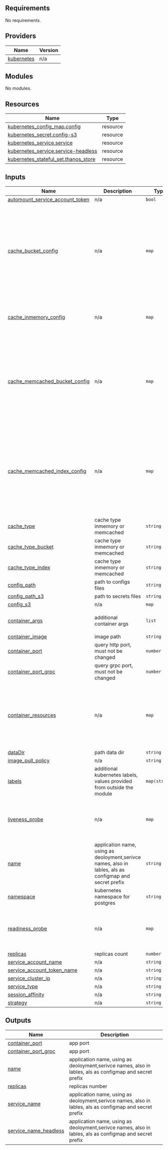 <!-- BEGIN_TF_DOCS -->
## Requirements

No requirements.

## Providers

| Name | Version |
|------|---------|
| <a name="provider_kubernetes"></a> [kubernetes](#provider\_kubernetes) | n/a |

## Modules

No modules.

## Resources

| Name | Type |
|------|------|
| [kubernetes_config_map.config](https://registry.terraform.io/providers/hashicorp/kubernetes/latest/docs/resources/config_map) | resource |
| [kubernetes_secret.config-s3](https://registry.terraform.io/providers/hashicorp/kubernetes/latest/docs/resources/secret) | resource |
| [kubernetes_service.service](https://registry.terraform.io/providers/hashicorp/kubernetes/latest/docs/resources/service) | resource |
| [kubernetes_service.service-headless](https://registry.terraform.io/providers/hashicorp/kubernetes/latest/docs/resources/service) | resource |
| [kubernetes_stateful_set.thanos_store](https://registry.terraform.io/providers/hashicorp/kubernetes/latest/docs/resources/stateful_set) | resource |

## Inputs

| Name | Description | Type | Default | Required |
|------|-------------|------|---------|:--------:|
| <a name="input_automount_service_account_token"></a> [automount\_service\_account\_token](#input\_automount\_service\_account\_token) | n/a | `bool` | `false` | no |
| <a name="input_cache_bucket_config"></a> [cache\_bucket\_config](#input\_cache\_bucket\_config) | n/a | `map` | <pre>{<br>  "blocks_iter_ttl": "5m",<br>  "chunk_object_attrs_ttl": "24h",<br>  "chunk_pool_size": "2GB",<br>  "chunk_subrange_size": "16000",<br>  "chunk_subrange_ttl": "24h",<br>  "max_chunks_get_range_requests": "3",<br>  "metafile_content_ttl": "24h",<br>  "metafile_doesnt_exist_ttl": "15m",<br>  "metafile_exists_ttl": "2h",<br>  "metafile_max_size": "16MiB"<br>}</pre> | no |
| <a name="input_cache_inmemory_config"></a> [cache\_inmemory\_config](#input\_cache\_inmemory\_config) | n/a | `map` | <pre>{<br>  "bucket_max_size": "1024MB",<br>  "index_max_size": "1024MB",<br>  "validity": "6h"<br>}</pre> | no |
| <a name="input_cache_memcached_bucket_config"></a> [cache\_memcached\_bucket\_config](#input\_cache\_memcached\_bucket\_config) | n/a | `map` | <pre>{<br>  "addresses": "thanos-memcached-0.thanos-memcached:11211, thanos-memcached-1.thanos-memcached:11211",<br>  "dns_provider_update_interval": "10s",<br>  "max_async_buffer_size": "100000",<br>  "max_async_concurrency": "20",<br>  "max_get_multi_batch_size": "1000",<br>  "max_get_multi_concurrency": "100",<br>  "max_idle_connections": "100",<br>  "max_item_size": "16MB",<br>  "timeout": "10s"<br>}</pre> | no |
| <a name="input_cache_memcached_index_config"></a> [cache\_memcached\_index\_config](#input\_cache\_memcached\_index\_config) | n/a | `map` | <pre>{<br>  "addresses": "thanos-memcached-0.thanos-memcached:11211, thanos-memcached-1.thanos-memcached:11211",<br>  "dns_provider_update_interval": "10s",<br>  "max_async_buffer_size": "100000",<br>  "max_async_concurrency": "20",<br>  "max_get_multi_batch_size": "1000",<br>  "max_get_multi_concurrency": "100",<br>  "max_idle_connections": "100",<br>  "max_item_size": "1MB",<br>  "timeout": "10s"<br>}</pre> | no |
| <a name="input_cache_type"></a> [cache\_type](#input\_cache\_type) | cache type  inmemory or memcached | `string` | `"inmemory"` | no |
| <a name="input_cache_type_bucket"></a> [cache\_type\_bucket](#input\_cache\_type\_bucket) | cache type  inmemory or memcached | `string` | `"inmemory"` | no |
| <a name="input_cache_type_index"></a> [cache\_type\_index](#input\_cache\_type\_index) | cache type  inmemory or memcached | `string` | `"inmemory"` | no |
| <a name="input_config_path"></a> [config\_path](#input\_config\_path) | path to configs files | `string` | `"/thanos/configs"` | no |
| <a name="input_config_path_s3"></a> [config\_path\_s3](#input\_config\_path\_s3) | path to secrets files | `string` | `"/thanos/secrets"` | no |
| <a name="input_config_s3"></a> [config\_s3](#input\_config\_s3) | n/a | `map` | `{}` | no |
| <a name="input_container_args"></a> [container\_args](#input\_container\_args) | additional container args | `list` | <pre>[<br>  "--log.level=info"<br>]</pre> | no |
| <a name="input_container_image"></a> [container\_image](#input\_container\_image) | image path | `string` | n/a | yes |
| <a name="input_container_port"></a> [container\_port](#input\_container\_port) | query http port, must not be changed | `number` | `9090` | no |
| <a name="input_container_port_grpc"></a> [container\_port\_grpc](#input\_container\_port\_grpc) | query grpc port, must not be changed | `number` | `10901` | no |
| <a name="input_container_resources"></a> [container\_resources](#input\_container\_resources) | n/a | `map` | <pre>{<br>  "limits_cpu": "0.2",<br>  "limits_ephemeral_storage": "5Gi",<br>  "limits_memory": "260M",<br>  "requests_cpu": "0.2",<br>  "requests_ephemeral_storage": "5Gi",<br>  "requests_memory": "250M",<br>  "size_limit": "5Gi"<br>}</pre> | no |
| <a name="input_dataDir"></a> [dataDir](#input\_dataDir) | path data dir | `string` | `"/data"` | no |
| <a name="input_image_pull_policy"></a> [image\_pull\_policy](#input\_image\_pull\_policy) | n/a | `string` | `"Always"` | no |
| <a name="input_labels"></a> [labels](#input\_labels) | additional kubernetes labels, values provided from outside the module | `map(string)` | `{}` | no |
| <a name="input_liveness_probe"></a> [liveness\_probe](#input\_liveness\_probe) | n/a | `map` | <pre>{<br>  "failure_threshold": 3,<br>  "initial_delay_seconds": 10,<br>  "period_seconds": 30,<br>  "timeout_seconds": 5<br>}</pre> | no |
| <a name="input_name"></a> [name](#input\_name) | application name, using as deoloyment,serivce names, also in lables, als as configmap and secret prefix | `string` | `"thanos-store"` | no |
| <a name="input_namespace"></a> [namespace](#input\_namespace) | kubernetes namespace for postgres | `string` | `"monitoring"` | no |
| <a name="input_readiness_probe"></a> [readiness\_probe](#input\_readiness\_probe) | n/a | `map` | <pre>{<br>  "failure_threshold": 3,<br>  "initial_delay_seconds": 5,<br>  "period_seconds": 30,<br>  "timeout_seconds": 5<br>}</pre> | no |
| <a name="input_replicas"></a> [replicas](#input\_replicas) | replicas count | `number` | `1` | no |
| <a name="input_service_account_name"></a> [service\_account\_name](#input\_service\_account\_name) | n/a | `string` | `"default"` | no |
| <a name="input_service_account_token_name"></a> [service\_account\_token\_name](#input\_service\_account\_token\_name) | n/a | `string` | `"default"` | no |
| <a name="input_service_cluster_ip"></a> [service\_cluster\_ip](#input\_service\_cluster\_ip) | n/a | `string` | `"None"` | no |
| <a name="input_service_type"></a> [service\_type](#input\_service\_type) | n/a | `string` | `"ClusterIP"` | no |
| <a name="input_session_affinity"></a> [session\_affinity](#input\_session\_affinity) | n/a | `string` | `"None"` | no |
| <a name="input_strategy"></a> [strategy](#input\_strategy) | n/a | `string` | `"RollingUpdate"` | no |

## Outputs

| Name | Description |
|------|-------------|
| <a name="output_container_port"></a> [container\_port](#output\_container\_port) | app port |
| <a name="output_container_port_grpc"></a> [container\_port\_grpc](#output\_container\_port\_grpc) | app port |
| <a name="output_name"></a> [name](#output\_name) | application name, using as deoloyment,serivce names, also in lables, als as configmap and secret prefix |
| <a name="output_replicas"></a> [replicas](#output\_replicas) | replicas number |
| <a name="output_service_name"></a> [service\_name](#output\_service\_name) | application name, using as deoloyment,serivce names, also in lables, als as configmap and secret prefix |
| <a name="output_service_name_headless"></a> [service\_name\_headless](#output\_service\_name\_headless) | application name, using as deoloyment,serivce names, also in lables, als as configmap and secret prefix |
<!-- END_TF_DOCS -->